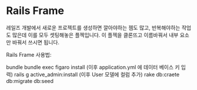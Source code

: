 # Rails Frame

레일즈 개발에서 새로운 프로젝트를 생성하면 깔아야하는 젬도 많고, 반복해야하는 작업도 많은데 이를 모두 셋팅해놓은 플젝입니다.
이 플젝을 클론뜨고 이름바꿔서 내부 요소만 바꿔서 쓰시면 됩니다.

Rails Frame 사용법:

bundle
bundle exec figaro install
(이후 application.yml 에 데이터 베이스 키 입력)
rails g active_admin:install
(이후 User 모델에 컬럼 추가)
rake db:craete db:migrate db:seed

